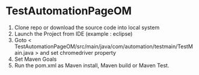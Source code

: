 # TestAutomationPageOM

1. Clone repo or download the source code into local system
2. Launch the Project from IDE (example : eclipse)
3. Goto < TestAutomationPageOM/src/main/java/com/automation/testmain/TestMain.java >
   and set chromedriver property
4. Set Maven Goals
5. Run the pom.xml as Maven install, Maven build or Maven Test.
